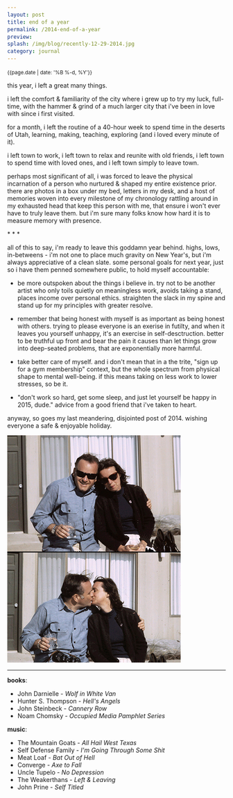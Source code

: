 ```yaml
---
layout: post
title: end of a year
permalink: /2014-end-of-a-year
preview: 	
splash: /img/blog/recently-12-29-2014.jpg
category: journal
---
```


<small>{{page.date | date: '%B %-d, %Y'}}</small>

this year, i left a great many things. 

i left the comfort & familiarity of the city where i grew up to try my luck, full-time, with the hammer & grind of a much larger city that i've been in love with since i first visited. 

for a month, i left the routine of a 40-hour week to spend time in the deserts of Utah, learning, making, teaching, exploring (and i loved every minute of it). 

i left town to work, i left town to relax and reunite with old friends, i left town to spend time with loved ones, and i left town simply to leave town. 

perhaps most significant of all, i was forced to leave the physical incarnation of a person who nurtured & shaped my entire existence prior. there are photos in a box under my bed, letters in my desk, and a host of memories woven into every milestone of my chronology rattling around in my exhausted head that keep this person with me, that ensure i won't ever have to truly leave them. but i'm sure many folks know how hard it is to measure memory with presence.

<p class='center'>* * *</p>

all of this to say, i'm ready to leave this goddamn year behind. highs, lows, in-betweens - i'm not one to place much gravity on New Year's, but i'm always appreciative of a clean slate. some personal goals for next year, just so i have them penned somewhere public, to hold myself accountable: 

 - be more outspoken about the things i believe in. try not to be another artist who only toils quietly on meaningless work, avoids taking a stand, places income over personal ethics. straighten the slack in my spine and stand up for my principles with greater resolve.

 - remember that being honest with myself is as important as being honest with others. trying to please everyone is an exerise in futilty, and when it leaves you yourself unhappy, it's an exercise in self-desctruction. better to be truthful up front and bear the pain it causes than let things grow into deep-seated problems, that are exponentially more harmful.

 - take better care of myself. and i don't mean that in a the trite, "sign up for a gym membership" context, but the whole spectrum from physical shape to mental well-being. if this means taking on less work to lower stresses, so be it.

 - "don't work so hard, get some sleep, and just let yourself be happy in 2015, dude." advice from a good friend that i've taken to heart.

 anyway, so goes my last meandering, disjointed post of 2014. wishing everyone a safe & enjoyable holiday.

<p class='center'><img src='/img/blog/char-and-pepe.jpg' /></p>

---

__books__:

 - John Darnielle - _Wolf in White Van_
 - Hunter S. Thompson - _Hell's Angels_
 - John Steinbeck - _Cannery Row_
 - Noam Chomsky - _Occupied Media Pamphlet Series_

__music__:

 - The Mountain Goats - _All Hail West Texas_
 - Self Defense Family - _I'm Going Through Some Shit_
 - Meat Loaf - _Bat Out of Hell_
 - Converge - _Axe to Fall_
 - Uncle Tupelo - _No Depression_
 - The Weakerthans - _Left & Leaving_
 - John Prine - _Self Titled_
